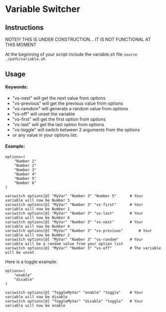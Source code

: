 # Variable Switcher #

## Instructions ##

NOTE!!! THIS IS UNDER CONSTRUCTION... IT IS NOT FUNCTIONAL AT THIS MOMENT

At the beginning of your script include the variable.sh file
```source ./path/variable.sh```

## Usage ##

#### Keywords: ####
* "vs-next" will get the next value from options
* "vs-previous" will get the previous value from options
* "vs-ramdom" will generate a random value from options
* "vs-off" will unset the variable
* "vs-first" will get the first option from options
* "vs-last" will get the last option from options
* "vs-toggle" will switch between 2 arguments from the options
* or any value in your options list.

#### Example:

```
options=(
	"Number 1"
	"Number 2"
	"Number 3"
	"Number 4"
	"Number 5"
	"Number 6"
)

varswitch options[@] "MyVar" "Number 3" "Number 5"		# Your variable will now be Number 5
varswitch options[@] "MyVar" "Number 3" "vs-first"		# Your variable will now be Number 1
varswitch options[@] "MyVar" "Number 3" "vs-last"		# Your variable will now be Number 6
varswitch options[@] "MyVar" "Number 3" "vs-next"		# Your variable will now be Number 4
varswitch options[@] "MyVar" "Number 3" "vs-previous"		# Your variable will now be Number 2
varswitch options[@] "MyVar" "Number 3" "vs-random"		# Your variable will be a random value from your option list
varswitch options[@] "MyVar" "Number 3" "vs-off"		# The variable will be unset
```

Here is a toggle example:

```
options=(
	"enable"
	"disable"
)

varswitch options[@] "ToggleMyVar" "enable" "toggle"	# Your variable will now be disable
varswitch options[@] "ToggleMyVar" "disable" "toggle"	# Your variable will now be enable
```
